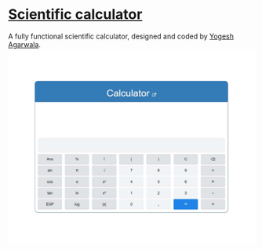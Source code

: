 # [Scientific calculator](https://yogeshiitm.github.io/calculator)
A fully functional scientific calculator, designed and coded by [Yogesh Agarwala](http://yogeshiitm.github.io/).
![Scientific calculator](images/calculator.jpg)

